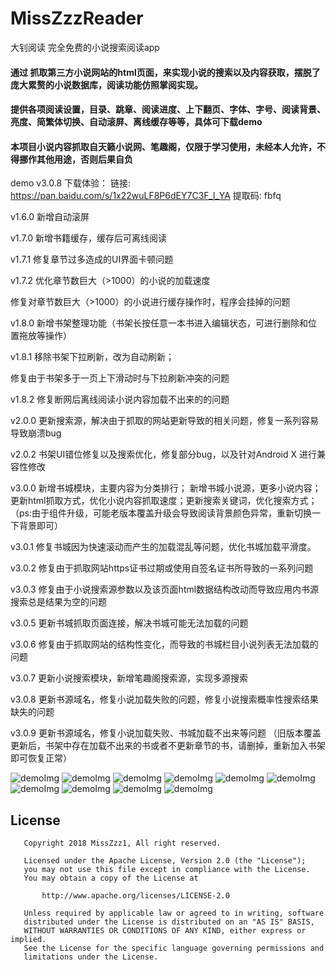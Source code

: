 # MissZzzReader
大钊阅读  完全免费的小说搜索阅读app
 


#### 通过 抓取第三方小说网站的html页面，来实现小说的搜索以及内容获取，摆脱了庞大累赘的小说数据库，阅读功能仿照掌阅实现。
#### 提供各项阅读设置，目录、跳章、阅读进度、上下翻页、字体、字号、阅读背景、亮度、简繁体切换、自动滚屏、离线缓存等等，具体可下载demo

#### 本项目小说内容抓取自天籁小说网、笔趣阁，仅限于学习使用，未经本人允许，不得挪作其他用途，否则后果自负

demo v3.0.8 下载体验： 链接: https://pan.baidu.com/s/1x22wuLF8P6dEY7C3F_l_YA 提取码: fbfq

v1.6.0 新增自动滚屏

v1.7.0 新增书籍缓存，缓存后可离线阅读

v1.7.1 修复章节过多造成的UI界面卡顿问题

v1.7.2 优化章节数巨大（>1000）的小说的加载速度

  修复对章节数巨大（>1000）的小说进行缓存操作时，程序会挂掉的问题

v1.8.0 新增书架整理功能（书架长按任意一本书进入编辑状态，可进行删除和位置拖放等操作）

v1.8.1 移除书架下拉刷新，改为自动刷新；

  修复由于书架多于一页上下滑动时与下拉刷新冲突的问题

v1.8.2 修复断网后离线阅读小说内容加载不出来的的问题

v2.0.0 更新搜索源，解决由于抓取的网站更新导致的相关问题，修复一系列容易导致崩溃bug

v2.0.2 书架UI错位修复以及搜索优化，修复部分bug，以及针对Android X 进行兼容性修改

v3.0.0 新增书城模块，主要内容为分类排行； 新增书城小说源，更多小说内容； 更新html抓取方式，优化小说内容抓取速度；更新搜索关键词，优化搜索方式；（ps:由于组件升级，可能老版本覆盖升级会导致阅读背景颜色异常，重新切换一下背景即可）

v3.0.1 修复书城因为快速滚动而产生的加载混乱等问题，优化书城加载平滑度。

v3.0.2 修复由于抓取网站https证书过期或使用自签名证书所导致的一系列问题  

v3.0.3 修复由于小说搜索源参数以及该页面html数据结构改动而导致应用内书源搜索总是结果为空的问题

v3.0.5 更新书城抓取页面连接，解决书城可能无法加载的问题

v3.0.6 修复由于抓取网站的结构性变化，而导致的书城栏目小说列表无法加载的问题

v3.0.7 更新小说搜索模块，新增笔趣阁搜索源，实现多源搜索

v3.0.8 更新书源域名，修复小说加载失败的问题，修复小说搜索概率性搜索结果缺失的问题

v3.0.9 更新书源域名，修复小说加载失败、书城加载不出来等问题
（旧版本覆盖更新后，书架中存在加载不出来的书或者不更新章节的书，请删掉，重新加入书架即可恢复正常）


![demoImg](https://raw.githubusercontent.com/MissZzz1/MissZzzReader/master/img/1.png)
![demoImg](https://raw.githubusercontent.com/MissZzz1/MissZzzReader/master/img/2.png)
![demoImg](https://raw.githubusercontent.com/MissZzz1/MissZzzReader/master/img/3.png)
![demoImg](https://raw.githubusercontent.com/MissZzz1/MissZzzReader/master/img/4.png)
![demoImg](https://raw.githubusercontent.com/MissZzz1/MissZzzReader/master/img/5.png)
![demoImg](https://raw.githubusercontent.com/MissZzz1/MissZzzReader/master/img/6.png)
![demoImg](https://raw.githubusercontent.com/MissZzz1/MissZzzReader/master/img/7.png)
![demoImg](https://raw.githubusercontent.com/MissZzz1/MissZzzReader/master/img/8.png)
![demoImg](https://raw.githubusercontent.com/MissZzz1/MissZzzReader/master/img/9.png)
![demoImg](https://raw.githubusercontent.com/MissZzz1/MissZzzReader/master/img/10.png)



## License
```
   Copyright 2018 MissZzz1, All right reserved.

   Licensed under the Apache License, Version 2.0 (the "License");
   you may not use this file except in compliance with the License.
   You may obtain a copy of the License at

       http://www.apache.org/licenses/LICENSE-2.0

   Unless required by applicable law or agreed to in writing, software
   distributed under the License is distributed on an "AS IS" BASIS,
   WITHOUT WARRANTIES OR CONDITIONS OF ANY KIND, either express or implied.
   See the License for the specific language governing permissions and
   limitations under the License.
```